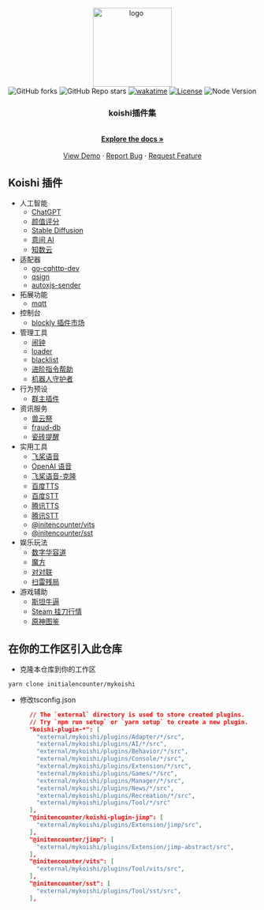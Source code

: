 <br />
<div align="center">
  <a href="https://github.com/initialencounter/mykoishi">
    <a href="https://koishi.chat/" target="_blank">
    <img width="160" src="https://koishi.chat/logo.png" alt="logo">
  </a>
  </a>
  <br>
<img alt="GitHub forks" src="https://img.shields.io/github/forks/initialencounter/mykoishi?style=social">
<img alt="GitHub Repo stars" src="https://img.shields.io/github/stars/initialencounter/mykoishi?style=social">
<a href="https://wakatime.com/badge/user/1fad1c74-8ddd-4cac-bfa5-df629d13f085/project/2e8687b6-2874-4e88-8337-20eed806f673"><img src="https://wakatime.com/badge/user/1fad1c74-8ddd-4cac-bfa5-df629d13f085/project/2e8687b6-2874-4e88-8337-20eed806f673.svg" alt="wakatime"></a>
<a href="https://github.com/initialencounter/mykoishi/blob/master/LICENSE"><img src="https://img.shields.io/github/license/initialencounter/mykoishi" alt="License"></a>
<img src="https://img.shields.io/badge/NodeJs-18-blue" alt="Node Version"></a>
<h3 align="center">koishi插件集</h3>
  <p align="center">
    <br />
    <a href="https://github.com/initialencounter/mykoishi"><strong>Explore the docs »</strong></a>
    <br />
    <br />
    <a href="https://github.com/initialencounter/mykoishi">View Demo</a>
    ·
    <a href="https://github.com/initialencounter/mykoishi/issues">Report Bug</a>
    ·
    <a href="https://github.com/initialencounter/mykoishi/issues">Request Feature</a>
  </p>
</div>


## Koishi 插件

* 人工智能
  * [ChatGPT](./Plugins/AI/davinci-003/readme.md)
  * [颜值评分](./Plugins/AI/facercg/readme.md)
  * [Stable Diffusion](./Plugins/AI/sd-taylor/readme.md)
  * [意间 AI](./Plugins/AI/arcadia/readme.md)
  * [知数云](./Plugins/AI/arcadia/readme.md)
* 适配器
  * [go-cqhttp-dev](./Plugins/Adapter/gocqhttp-dev/readme.md)
  * [qsign](./Plugins/Adapter/qsign/readme.md)
  * [autoxjs-sender](./Plugins/Adapter/autoxjs-sender/readme.md)
* 拓展功能
  * [mqtt](./Plugins/Extension/mqtt/readme.md)
* 控制台
  * [blockly 插件市场](./Plugins/Console/blockly-registry/readme.md)
* 管理工具
  * [闹钟](./Plugins/Manager/clock/readme.md)
  * [loader](./Plugins/Manager/loader/readme.md)
  * [blacklist](./Plugins/Manager/blacklist/readme.md)
  * [进阶指令帮助](./Plugins/Manager/help-pro/readme.md)
  * [机器人守护者](./Plugins/Manager/bot-guardian/readme.md)
* 行为预设
  * [群主插件](./Plugins/Behavior/specialtile/readme.md)
* 资讯服务
  * [兽云祭](./Plugins/News/furbot/readme.md)
  * [fraud-db](./Plugins/News/fraud-db/readme.md)
  * [瓷砖提醒](./Plugins/News/gh-tile/readme.md)
* 实用工具
  * [飞桨语音](./Plugins/Tool/paddlespeech/readme.md)
  * [OpenAI 语音](./Plugins/Tool/whisper-asr/readme.md)
  * [飞桨语音-克隆](./Plugins/Tool/paddlespeech-finetune/readme.md)
  * [百度TTS](./Plugins/Tool/baidu-tts/readme.md)
  * [百度STT](./Plugins/Tool/baidu-sst/readme.md)
  * [腾讯TTS](./Plugins/Tool/tencent-tts/readme.md)
  * [腾讯STT](./Plugins/Tool/tc-sst/readme.md)
  * [@initencounter/vits](./Plugins/Tool/vits/readme.md)
  * [@initencounter/sst](./Plugins/Tool/sst/readme.md)
* 娱乐玩法
  * [数字华容道](./Plugins/Recreation/puzzle/readme.md)
  * [魔方](./Plugins/Recreation/cube/readme.md)
  * [对对联](./Plugins/Recreation/couplet/readme.md)
  * [扫雷残局](./Plugins/Recreation/minesweeper-ending/readme.md)
* 游戏辅助
  * [斯坦牛逼](./Plugins/Games/stnb/readme.md)
  * [Steam 挂刀行情](./Plugins/Games/steam-trading/readme.md)
  * [原神图鉴](./Plugins/Games/genshin-atlas/readme.md)

## 在你的工作区引入此仓库

- 克隆本仓库到你的工作区

```shell
yarn clone initialencounter/mykoishi
```

- 修改tsconfig.json

```json
      // The `external` directory is used to store created plugins.
      // Try `npm run setup` or `yarn setup` to create a new plugin.
      "koishi-plugin-*": [
        "external/mykoishi/plugins/Adapter/*/src",
        "external/mykoishi/plugins/AI/*/src",
        "external/mykoishi/plugins/Behavior/*/src",
        "external/mykoishi/plugins/Console/*/src",
        "external/mykoishi/plugins/Extension/*/src",
        "external/mykoishi/plugins/Games/*/src",
        "external/mykoishi/plugins/Manager/*/src",
        "external/mykoishi/plugins/News/*/src",
        "external/mykoishi/plugins/Recreation/*/src",
        "external/mykoishi/plugins/Tool/*/src"
      ],
      "@initencounter/koishi-plugin-jimp": [
        "external/mykoishi/plugins/Extension/jimp/src",
      ],
      "@initencounter/jimp": [
        "external/mykoishi/plugins/Extension/jimp-abstract/src",
      ],
      "@initencounter/vits": [
        "external/mykoishi/plugins/Tool/vits/src",
      ],
      "@initencounter/sst": [
        "external/mykoishi/plugins/Tool/sst/src",
      ],
```